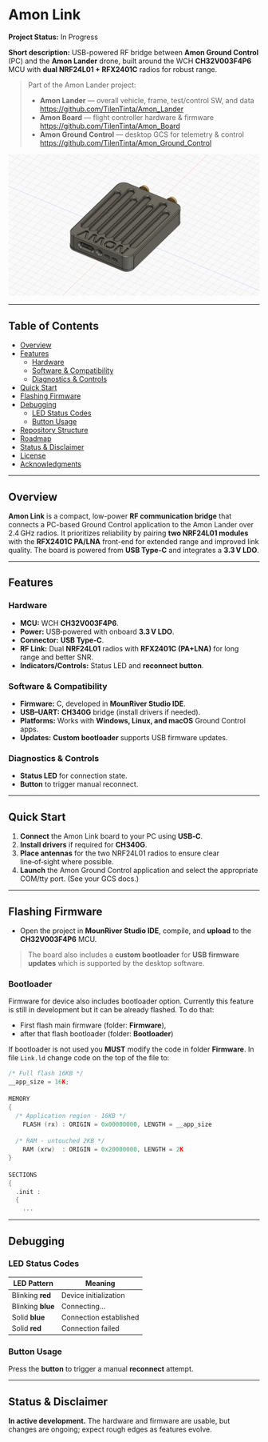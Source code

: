 # Amon Link

**Project Status:** In Progress  

**Short description:** USB-powered RF bridge between **Amon Ground Control** (PC) and the **Amon Lander** drone, built around the WCH **CH32V003F4P6** MCU with **dual NRF24L01 + RFX2401C** radios for robust range. 

> Part of the Amon Lander project:
>
> - **Amon Lander** — overall vehicle, frame, test/control SW, and data  
>   https://github.com/TilenTinta/Amon_Lander
> - **Amon Board** — flight controller hardware & firmware  
>   https://github.com/TilenTinta/Amon_Board
> - **Amon Ground Control** — desktop GCS for telemetry & control  
>   https://github.com/TilenTinta/Amon_Ground_Control

![Amon Link](https://github.com/TilenTinta/Amon_Link/blob/main/Images/Assembly%20v5.png)  

---

## Table of Contents

- [Overview](#overview)
- [Features](#features)
  - [Hardware](#hardware)
  - [Software & Compatibility](#software--compatibility)
  - [Diagnostics & Controls](#diagnostics--controls)
- [Quick Start](#quick-start)
- [Flashing Firmware](#flashing-firmware)
- [Debugging](#debugging)
  - [LED Status Codes](#led-status-codes)
  - [Button Usage](#button-usage)
- [Repository Structure](#repository-structure)
- [Roadmap](#roadmap)
- [Status & Disclaimer](#status--disclaimer)
- [License](#license)
- [Acknowledgments](#acknowledgments)

---

## Overview

**Amon Link** is a compact, low-power **RF communication bridge** that connects a PC-based Ground Control application to the Amon Lander over 2.4 GHz radios. It prioritizes reliability by pairing **two NRF24L01 modules** with the **RFX2401C PA/LNA** front-end for extended range and improved link quality. The board is powered from **USB Type‑C** and integrates a **3.3 V LDO**. 

---

## Features

### Hardware

- **MCU:** WCH **CH32V003F4P6**. 
- **Power:** USB‑powered with onboard **3.3 V LDO**. 
- **Connector:** **USB Type‑C**. 
- **RF Link:** Dual **NRF24L01** radios with **RFX2401C (PA+LNA)** for long range and better SNR. 
- **Indicators/Controls:** Status LED and **reconnect button**. 

### Software & Compatibility

- **Firmware:** C, developed in **MounRiver Studio IDE**. 
- **USB–UART:** **CH340G** bridge (install drivers if needed). 
- **Platforms:** Works with **Windows, Linux, and macOS** Ground Control apps. 
- **Updates:** **Custom bootloader** supports USB firmware updates. 

### Diagnostics & Controls

- **Status LED** for connection state. 
- **Button** to trigger manual reconnect. 

---

## Quick Start

1. **Connect** the Amon Link board to your PC using **USB‑C**.   
2. **Install drivers** if required for **CH340G**.   
3. **Place antennas** for the two NRF24L01 radios to ensure clear line‑of‑sight where possible.   
4. **Launch** the Amon Ground Control application and select the appropriate COM/tty port. (See your GCS docs.)

---

## Flashing Firmware

- Open the project in **MounRiver Studio IDE**, compile, and **upload** to the **CH32V003F4P6** MCU. 

> The board also includes a **custom bootloader** for **USB firmware updates** which is supported by the desktop software. 

### Bootloader
Firmware for device also includes bootloader option. Currently this feature is still in development but it can be already flashed. To do that:
- First flash main firmware (folder: **Firmware**),
- after that flash bootloader (folder: **Bootloader**)

If bootloader is not used you **MUST** modify the code in folder **Firmware**. In file `Link.ld` change code on the top of the file to:

```c
/* Full flash 16KB */
__app_size = 16K;

MEMORY
{
  /* Application region - 16KB */  
	FLASH (rx) : ORIGIN = 0x00000000, LENGTH = __app_size 

  /* RAM - untouched 2KB */  
	RAM (xrw)  : ORIGIN = 0x20000000, LENGTH = 2K
}

SECTIONS
{
  .init :
  {
    ...
```

---

## Debugging

### LED Status Codes  

| LED Pattern     | Meaning                   |
|-----------------|---------------------------|
| Blinking **red**  | Device initialization     |
| Blinking **blue** | Connecting…               |
| Solid **blue**    | Connection established    |
| Solid **red**     | Connection failed         |

### Button Usage  

Press the **button** to trigger a manual **reconnect** attempt.

---

## Status & Disclaimer

**In active development.** The hardware and firmware are usable, but changes are ongoing; expect rough edges as features evolve. 
